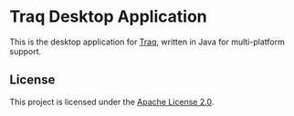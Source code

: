 # Traq Desktop Application

This is the desktop application for [Traq][1], written in Java for multi-platform support.

## License

This project is licensed under the [Apache License 2.0][2].

[1]: https://traq.io
[2]: https://www.apache.org/licenses/LICENSE-2.0
